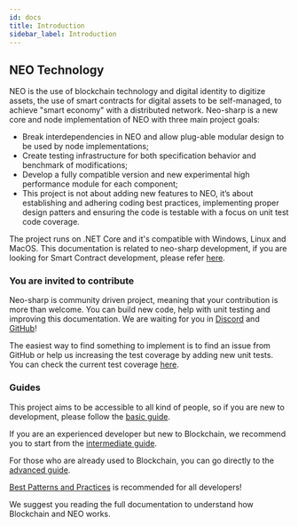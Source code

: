 ```yaml
---
id: docs
title: Introduction
sidebar_label: Introduction
---
```


## NEO Technology

NEO is the use of blockchain technology and digital identity to digitize assets, the use of smart contracts for digital assets to be self-managed, to achieve "smart economy" with a distributed network.
Neo-sharp is a new core and node implementation of NEO with three main project goals:

* Break interdependencies in NEO and allow plug-able modular design to be used by node implementations;
* Create testing infrastructure for both specification behavior and benchmark of modifications;
* Develop a fully compatible version and new experimental high performance module for each component;
* This project is not about adding new features to NEO, it’s about establishing and adhering coding best practices, implementing proper design patters and ensuring the code is testable with a focus on unit test code coverage.

The project runs on .NET Core and it's compatible with Windows, Linux and MacOS. This documentation is related to neo-sharp development, if you are looking for Smart Contract development, please refer [here](http://docs.neo.org/en-us/sc/introduction.html).

### You are invited to contribute

Neo-sharp is community driven project, meaning that your contribution is more than welcome.
You can build new code, help with unit testing and improving this documentation. We are waiting for you in [Discord](https://discord.gg/umsfhqs) and [GitHub](https://github.com/CityOfZion/neo-sharp)!

The easiest way to find something to implement is to find an issue from GitHub or help us increasing the test coverage by adding new unit tests. You can check the current test coverage [here](https://codecov.io/gh/CityOfZion/neo-sharp/tree/master/src).

### Guides

This project aims to be accessible to all kind of people, so if you are new to development, please follow the [basic guide](/basic_guide).

If you are an experienced developer but new to Blockchain, we recommend you to start from the [intermediate guide](/IntermediateGuide.md).

For those who are already used to Blockchain, you can go directly to the [advanced guide](/AdvancedGuide).

[Best Patterns and Practices](/BestPractices) is recommended for all developers!

We suggest you reading the full documentation to understand how Blockchain and NEO works.
